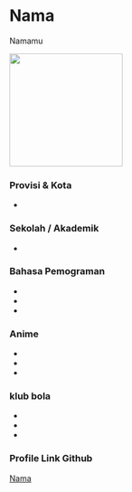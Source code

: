 # Nama
Namamu

<img src="https://avatars.githubusercontent.com/<username_github>" width="200" height="200" align="center"/>

### Provisi & Kota
-

### Sekolah / Akademik
-

### Bahasa Pemograman

-
-
-

### Anime

-
-
-

### klub bola

-
-
-

### Profile Link Github

[Nama](https://github.com/usernamekamu)

